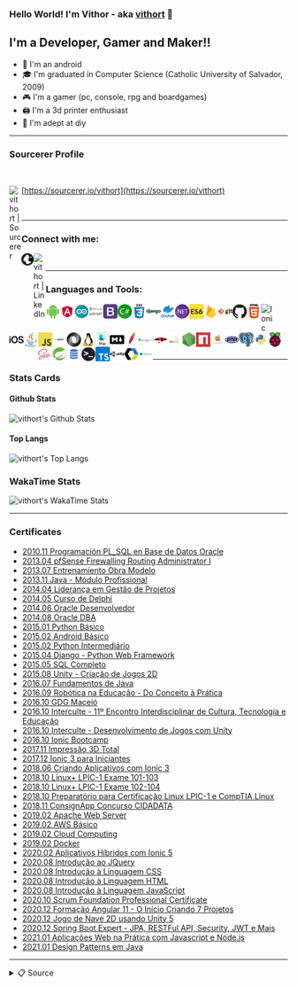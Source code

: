 ### Hello World! I'm Vithor - aka [vithort][website] 👋

## I'm a Developer, Gamer and Maker!!

- 🤖 I'm an android
- 🎓 I'm graduated in Computer Science (Catholic University of Salvador, 2009)
- 🎮 I'm a gamer (pc, console, rpg and boardgames)
- 🖨️ I'm a 3d printer enthusiast
- 🔧 I'm adept at diy

---

### Sourcerer Profile

<br />

[<img align="left" alt="vithort | Sourcerer" width="22px" title="Sourcerer Profile" src="https://avatars2.githubusercontent.com/u/29913589?s=280&v=4" />https://sourcerer.io/vithort](https://sourcerer.io/vithort)

<br />

---

### Connect with me:

[<img align="left" alt="vithort | Site" width="22px" title="Site" src="https://raw.githubusercontent.com/iconic/open-iconic/master/svg/globe.svg" />][github]
[<img align="left" alt="vithort | LinkedIn" width="22px" title="Linkedin" src="https://cdn.jsdelivr.net/npm/simple-icons@v3/icons/linkedin.svg" />][linkedin]

<br />

---

### Languages and Tools:

<img align="left" alt="Android" title="Android" width="26px" src="https://raw.githubusercontent.com/github/explore/80688e429a7d4ef2fca1e82350fe8e3517d3494d/topics/android/android.png" />

<img align="left" alt="Angular" title="Angular" width="26px" src="https://raw.githubusercontent.com/github/explore/80688e429a7d4ef2fca1e82350fe8e3517d3494d/topics/angular/angular.png" />

<img align="left" alt="Arduino" title="Arduino" width="26px" src="https://raw.githubusercontent.com/github/explore/80688e429a7d4ef2fca1e82350fe8e3517d3494d/topics/arduino/arduino.png" />

<img align="left" alt="ASP.NET" title="ASP.NET" width="26px" src="https://raw.githubusercontent.com/github/explore/80688e429a7d4ef2fca1e82350fe8e3517d3494d/topics/aspnet/aspnet.png" />

<img align="left" alt="Bootstrap" title="Bootstrap" width="26px" src="https://raw.githubusercontent.com/github/explore/80688e429a7d4ef2fca1e82350fe8e3517d3494d/topics/bootstrap/bootstrap.png" />

<img align="left" alt="C#" title="C#" width="26px" src="https://raw.githubusercontent.com/github/explore/80688e429a7d4ef2fca1e82350fe8e3517d3494d/topics/csharp/csharp.png" />

<img align="left" alt="CSS" title="CSS" width="26px" src="https://raw.githubusercontent.com/github/explore/80688e429a7d4ef2fca1e82350fe8e3517d3494d/topics/css/css.png" />

<img align="left" alt="Django" title="Django" width="26px" src="https://raw.githubusercontent.com/github/explore/80688e429a7d4ef2fca1e82350fe8e3517d3494d/topics/django/django.png" />

<img align="left" alt="Docker" title="Docker" width="26px" src="https://raw.githubusercontent.com/github/explore/80688e429a7d4ef2fca1e82350fe8e3517d3494d/topics/docker/docker.png" />

<img align="left" alt=".NET" title=".NET" width="26px" src="https://raw.githubusercontent.com/github/explore/80688e429a7d4ef2fca1e82350fe8e3517d3494d/topics/dotnet/dotnet.png" />

<img align="left" alt="ES6" title="ES6" width="26px" src="https://raw.githubusercontent.com/github/explore/80688e429a7d4ef2fca1e82350fe8e3517d3494d/topics/es6/es6.png" />

<img align="left" alt="Firebase" title="Firebase" width="26px" src="https://raw.githubusercontent.com/github/explore/80688e429a7d4ef2fca1e82350fe8e3517d3494d/topics/firebase/firebase.png" />

<img align="left" alt="Git" title="Git" width="26px" src="https://raw.githubusercontent.com/github/explore/80688e429a7d4ef2fca1e82350fe8e3517d3494d/topics/git/git.png" />

<img align="left" alt="Github" title="Github" width="26px" src="https://raw.githubusercontent.com/github/explore/80688e429a7d4ef2fca1e82350fe8e3517d3494d/topics/github-api/github-api.png" />

<img align="left" alt="HTML" title="HTML" width="26px" src="https://raw.githubusercontent.com/github/explore/80688e429a7d4ef2fca1e82350fe8e3517d3494d/topics/html/html.png" />

<img align="left" alt="Ionic" title="Ionic" width="26px" src="https://ionicframework.com/img/meta/logo.png" />

<img align="left" alt="iOS" title="iOS" width="26px" src="https://raw.githubusercontent.com/github/explore/80688e429a7d4ef2fca1e82350fe8e3517d3494d/topics/ios/ios.png" />

<img align="left" alt="Java" title="Java" width="26px" src="https://raw.githubusercontent.com/github/explore/80688e429a7d4ef2fca1e82350fe8e3517d3494d/topics/java/java.png" />

<img align="left" alt="JavaScript" title="JavaScript" width="26px" src="https://raw.githubusercontent.com/github/explore/80688e429a7d4ef2fca1e82350fe8e3517d3494d/topics/javascript/javascript.png" />

<img align="left" alt="JQuery" title="JQuery" width="26px" src="https://raw.githubusercontent.com/github/explore/80688e429a7d4ef2fca1e82350fe8e3517d3494d/topics/jquery/jquery.png" />

<img align="left" alt="JSON" title="JSON" width="26px" src="https://raw.githubusercontent.com/github/explore/80688e429a7d4ef2fca1e82350fe8e3517d3494d/topics/json/json.png" />

<img align="left" alt="Linux" title="Linux" width="26px" src="https://raw.githubusercontent.com/github/explore/80688e429a7d4ef2fca1e82350fe8e3517d3494d/topics/linux/linux.png" />

<img align="left" alt="macOS" title="macOS" width="26px" src="https://raw.githubusercontent.com/github/explore/80688e429a7d4ef2fca1e82350fe8e3517d3494d/topics/macos/macos.png" />

<img align="left" alt="Markdown" title="Markdown" width="26px" src="https://raw.githubusercontent.com/github/explore/80688e429a7d4ef2fca1e82350fe8e3517d3494d/topics/markdown/markdown.png" />

<img align="left" alt="Maven" title="Maven" width="26px" src="https://raw.githubusercontent.com/github/explore/80688e429a7d4ef2fca1e82350fe8e3517d3494d/topics/maven/maven.png" />

<img align="left" alt="MongoDB" title="MongoDB" width="26px" src="https://raw.githubusercontent.com/github/explore/80688e429a7d4ef2fca1e82350fe8e3517d3494d/topics/mongodb/mongodb.png" />

<img align="left" alt="Mongoose" title="Mongoose" width="26px" src="https://raw.githubusercontent.com/github/explore/80688e429a7d4ef2fca1e82350fe8e3517d3494d/topics/mongoose/mongoose.png" />

<img align="left" alt="MySQL" title="MySQL" width="26px" src="https://raw.githubusercontent.com/github/explore/80688e429a7d4ef2fca1e82350fe8e3517d3494d/topics/mysql/mysql.png" />

<img align="left" alt="Node.js" title="Node.js" width="26px" src="https://raw.githubusercontent.com/github/explore/80688e429a7d4ef2fca1e82350fe8e3517d3494d/topics/nodejs/nodejs.png" />

<img align="left" alt="npm" title="npm" width="26px" src="https://raw.githubusercontent.com/github/explore/80688e429a7d4ef2fca1e82350fe8e3517d3494d/topics/npm/npm.png" />

<img align="left" alt="Objective-C" title="Objective-C" width="26px" src="https://raw.githubusercontent.com/github/explore/80688e429a7d4ef2fca1e82350fe8e3517d3494d/topics/objective-c/objective-c.png" />

<img align="left" alt="PHP" title="PHP" width="26px" src="https://raw.githubusercontent.com/github/explore/80688e429a7d4ef2fca1e82350fe8e3517d3494d/topics/php/php.png" />

<img align="left" alt="PostgreSQL" title="PostgreSQL" width="26px" src="https://raw.githubusercontent.com/github/explore/80688e429a7d4ef2fca1e82350fe8e3517d3494d/topics/postgresql/postgresql.png" />

<img align="left" alt="Python" title="Python" width="26px" src="https://raw.githubusercontent.com/github/explore/80688e429a7d4ef2fca1e82350fe8e3517d3494d/topics/python/python.png" />

<img align="left" alt="Raspberry Pi" title="Raspberry Pi" width="26px" src="https://raw.githubusercontent.com/github/explore/80688e429a7d4ef2fca1e82350fe8e3517d3494d/topics/raspberry-pi/raspberry-pi.png" />

<img align="left" alt="Sass" title="Sass" width="26px" src="https://raw.githubusercontent.com/github/explore/80688e429a7d4ef2fca1e82350fe8e3517d3494d/topics/sass/sass.png" />

<img align="left" alt="SpringBoot" title="SpringBoot" width="26px" src="https://raw.githubusercontent.com/github/explore/80688e429a7d4ef2fca1e82350fe8e3517d3494d/topics/spring-boot/spring-boot.png" />

<img align="left" alt="SQL" title="SQL" width="26px" src="https://raw.githubusercontent.com/github/explore/80688e429a7d4ef2fca1e82350fe8e3517d3494d/topics/sql/sql.png" />

<img align="left" alt="Terminal" title="Terminal" width="26px" src="https://raw.githubusercontent.com/github/explore/80688e429a7d4ef2fca1e82350fe8e3517d3494d/topics/terminal/terminal.png" />

<img align="left" alt="TypeScript" title="TypeScript" width="26px" src="https://raw.githubusercontent.com/github/explore/80688e429a7d4ef2fca1e82350fe8e3517d3494d/topics/typescript/typescript.png" />

<img align="left" alt="Unity" title="Unity" width="26px" src="https://raw.githubusercontent.com/github/explore/80688e429a7d4ef2fca1e82350fe8e3517d3494d/topics/unity/unity.png" />

<img align="left" alt="Web Components" title="Web Components" width="26px" src="https://raw.githubusercontent.com/github/explore/80688e429a7d4ef2fca1e82350fe8e3517d3494d/topics/web-components/web-components.png" />

<img align="left" alt="Windows" title="Windows" width="26px" src="https://raw.githubusercontent.com/github/explore/80688e429a7d4ef2fca1e82350fe8e3517d3494d/topics/windows/windows.png" />

<br />
<br />
<br />
<br />
<br />

---

### Stats Cards

#### Github Stats

![vithort's Github Stats](https://github-readme-stats.vercel.app/api?username=vithort&show_icons=true&count_private=true)

#### Top Langs

![vithort's Top Langs](https://github-readme-stats.vercel.app/api/top-langs/?username=vithort&layout=compact&count_private=true&exclude_repo=unity-nave-2d)

### WakaTime Stats

![vithort's WakaTime Stats](https://github-readme-stats.vercel.app/api/wakatime?username=vithort)

---

### Certificates

- [2010.11 Programación PL_SQL en Base de Datos Oracle](./files/2010.11_Programación_PL_SQL_en_Base_de_Datos_Oracle.pdf)
- [2013.04 pfSense Firewalling Routing Administrator I](./files/2013.04_pfSense_Firewalling_Routing_Administrator_I.pdf)
- [2013.07 Entrenamiento Obra Modelo](./files/2013.07_Entrenamiento_Obra_Modelo.pdf)
- [2013.11 Java - Módulo Profissional](./files/2013.11_Java_-_Módulo_Profissional.pdf)
- [2014.04 Liderança em Gestão de Projetos](./files/2014.04_Liderança_em_Gestão_de_Projetos.pdf)
- [2014.05 Curso de Delphi](./files/2014.05_Curso_de_Delphi.pdf)
- [2014.06 Oracle Desenvolvedor](./files/2014.06_Oracle_Desenvolvedor.pdf)
- [2014.08 Oracle DBA](./files/2014.08_Oracle_DBA.pdf)
- [2015.01 Python Básico](./files/2015.01_Python_Básico.pdf)
- [2015.02 Android Básico](./files/2015.02_Android_Básico.pdf)
- [2015.02 Python Intermediário](./files/2015.02_Python_Intermediário.pdf)
- [2015.04 Django - Python Web Framework](./files/2015.04_Django_-_Python_Web_Framework.pdf)
- [2015.05 SQL Completo](./files/2015.05_SQL_Completo.pdf)
- [2015.08 Unity - Criação de Jogos 2D](./files/2015.08_Unity_-_Criação_de_Jogos_2D.pdf)
- [2016.07 Fundamentos de Java](./files/2016.07_Fundamentos_de_Java.pdf)
- [2016.09 Robótica na Educação - Do Conceito à Prática](./files/2016.09_Robótica_na_Educação_-_Do_Conceito_à_Prática.pdf)
- [2016.10 GDG Maceió](./files/2016.10_GDG_Maceió.pdf)
- [2016.10 Interculte - 11º Encontro Interdisciplinar de Cultura, Tecnologia e Educação](./files/2016.10_Interculte_-_11º_Encontro_Interdisciplinar_de_Cultura_Tecnologia_e_Educação.pdf)
- [2016.10 Interculte - Desenvolvimento de Jogos com Unity](./files/2016.10_Interculte_-_Desenvolvimento_de_Jogos_com_Unity.pdf)
- [2016.10 Ionic Bootcamp](./files/2016.10_Ionic_Bootcamp.pdf)
- [2017.11 Impressão 3D Total](./files/2017.11_Impressão_3D_Total.pdf)
- [2017.12 Ionic 3 para Iniciantes](./files/2017.12_Ionic_3_para_Iniciantes.pdf)
- [2018.06 Criando Aplicativos com Ionic 3](./files/2018.06_Criando_Aplicativos_com_Ionic_3.pdf)
- [2018.10 Linux+ LPIC-1 Exame 101-103](./files/2018.10_Linux+_LPIC-1_Exame_101-103.pdf)
- [2018.10 Linux+ LPIC-1 Exame 102-104](./files/2018.10_Linux+_LPIC-1_Exame_102-104.pdf)
- [2018.10 Preparatório para Certificação Linux LPIC-1 e CompTIA Linux](./files/2018.10_Preparatório_para_Certificação_Linux_LPIC-1_e_CompTIA_Linux.pdf)
- [2018.11 ConsignApp Concurso CIDADATA](./files/2018.11_ConsignApp_Concurso_CIDADATA.pdf)
- [2019.02 Apache Web Server](./files/2019.02_Apache_Web_Server.pdf)
- [2019.02 AWS Básico](./files/2019.02_AWS_Básico.pdf)
- [2019.02 Cloud Computing](./files/2019.02_Cloud_Computing.pdf)
- [2019.02 Docker](./files/2019.02_Docker.pdf)
- [2020.02 Aplicativos Híbridos com Ionic 5](./files/2020.02_Aplicativos_Híbridos_com_Ionic_5.pdf)
- [2020.08 Introdução ao JQuery](./files/2020.08_Introdução_ao_JQuery.pdf)
- [2020.08 Introdução à Linguagem CSS](./files/2020.08_Introdução_à_Linguagem_CSS.pdf)
- [2020.08 Introdução à Linguagem HTML](./files/2020.08_Introdução_à_Linguagem_HTML.pdf)
- [2020.08 Introdução à Linguagem JavaScript](./files/2020.08_Introdução_à_Linguagem_JavaScript.pdf)
- [2020.10 Scrum Foundation Professional Certificate](./files/2020.10_Scrum_Foundation_Professional_Certificate.pdf)
- [2020.12 Formação Angular 11 - O Início Criando 7 Projetos](./files/2020.12_Formação_Angular_11_-_O_Início_Criando_7_Projetos.pdf)
- [2020.12 Jogo de Nave 2D usando Unity 5](./files/2020.12_Jogo_de_Nave_2D_usando_Unity_5.pdf)
- [2020.12 Spring Boot Expert - JPA, RESTFul API, Security, JWT e Mais](./files/2020.12_Spring_Boot_Expert_-_JPA,_RESTFul_API,_Security,_JWT_e_Mais.pdf)
- [2021.01 Aplicações Web na Prática com Javascript e Node.js](./files/2021.01_Aplicações_Web_na_Prática_com_Javascript_e_Node.js.pdf)
- [2021.01 Design Patterns em Java](./files/2021.01_Design_Patterns_em_Java.pdf)

---

<details>
  <summary>📋 Source</summary>
  
<!--START_SECTION:activity-->
###### [💾 codeSTACKr](https://github.com/codeSTACKr/codeSTACKr)

###### [💾 gautamkrishnar](https://github.com/gautamkrishnar)

###### [💾 anuraghazra](https://github.com/anuraghazra)

###### [💾 emoji-markup](https://gist.github.com/rxaviers/7360908#file-gistfile1-md)

<!--END_SECTION:activity-->

</details>

[github]: https://github.com/vithort
[linkedin]: https://linkedin.com/in/vithort
[website]: https://github.com/vithort
